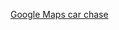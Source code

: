 ---
layout: post
wordpress_id: 579
wordpress_url: http://noesbueno.com/archives/579
date: '2010-04-21 10:57:09 -0500'
date_gmt: '2010-04-21 15:57:09 -0500'
body: |
  <p><a href="http://kottke.org/10/04/google-maps-car-chase">Google Maps car chase</a></p>
---